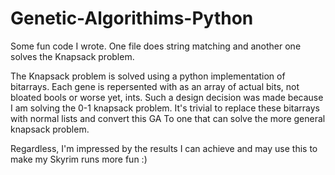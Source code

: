 # Genetic-Algorithims-Python
Some fun code I wrote. One file does string matching and another one solves the Knapsack problem. 


The Knapsack problem is solved using a python implementation of bitarrays. Each gene is repersented with as an array of actual bits, not bloated bools or worse yet, ints. Such a design decision was made because I am solving the 0-1 knapsack problem. It's trivial to replace these bitarrays with normal lists and convert this GA To one that can solve the more general knapsack problem. 

Regardless, I'm impressed by the results I can achieve and may use this to make my Skyrim runs more fun :)
